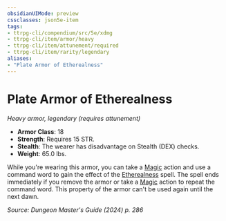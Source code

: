 ```yaml
---
obsidianUIMode: preview
cssclasses: json5e-item
tags:
- ttrpg-cli/compendium/src/5e/xdmg
- ttrpg-cli/item/armor/heavy
- ttrpg-cli/item/attunement/required
- ttrpg-cli/item/rarity/legendary
aliases: 
- "Plate Armor of Etherealness"
---
```

# Plate Armor of Etherealness
*Heavy armor, legendary (requires attunement)*  

- **Armor Class**: 18
- **Strength**: Requires 15 STR.
- **Stealth**: The wearer has disadvantage on Stealth (DEX) checks.
- **Weight**: 65.0 lbs.

While you're wearing this armor, you can take a [Magic](actions.md#Magic) action and use a command word to gain the effect of the [Etherealness](etherealness-xphb.md) spell. The spell ends immediately if you remove the armor or take a [Magic](actions.md#Magic) action to repeat the command word. This property of the armor can't be used again until the next dawn.

*Source: Dungeon Master's Guide (2024) p. 286*